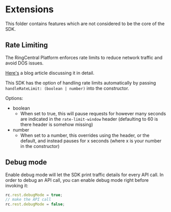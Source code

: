 # Extensions

This folder contains features which are not considered to be the core of the SDK.


## Rate Limiting

The RingCentral Platform enforces rate limits to reduce network traffic and avoid DOS issues.

[Here's](https://medium.com/ringcentral-developers/new-features-in-ringcentral-net-sdk-4-0-e2c596f63f43) a blog article discussing it in detail.

This SDK has the option of handling rate limits automatically by passing `handleRateLimit: (boolean | number)` into the constructor.

Options:

- boolean
    - When set to true, this will pause requests for however many seconds are indicated in the `rate-limit-window` header (defaulting to 60 is there header is somehow missing)
- number
    - When set to a number, this overrides using the header, or the default, and instead pauses for x seconds (where x is your number in the constructor)


## Debug mode

Enable debug mode will let the SDK print traffic details for every API call. In order to debug an API call, you can enable debug mode right before invoking it:

```ts
rc.rest.debugMode = true;
// make the API call
rc.rest.debugMode = false;
```

